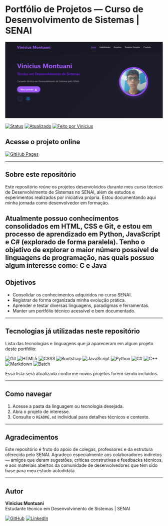 # Portfólio de Projetos — Curso de Desenvolvimento de Sistemas | SENAI

![Capa do Portfólio](./Assets/img/Home-porfolio.png)

[![Status](https://img.shields.io/badge/Status-Em%20Desenvolvimento-blue?style=flat-square)]()
[![Atualizado](https://img.shields.io/badge/Última%20atualização-Junho%202025-informational?style=flat-square)]()
[![Feito por Vinicius](https://img.shields.io/badge/Autor-Vinicius_Montuani-blueviolet?style=flat-square)]()
## Acesse o projeto online

[![GitHub Pages](https://img.shields.io/badge/GitHub%20Pages-Acessar-121013?style=for-the-badge&logo=github&logoColor=white)](https://vinicius3442.github.io/Projetos-SENAI/)


---

## Sobre este repositório

Este repositório reúne os projetos desenvolvidos durante meu curso técnico de Desenvolvimento de Sistemas no SENAI, além de estudos e experimentos realizados por iniciativa própria. Estou documentando aqui minha jornada como desenvolvedor em formação.

Atualmente possuo conhecimentos consolidados em **HTML**, **CSS** e **Git**, e estou em processo de aprendizado em **Python**, **JavaScript** e **C#** (explorado de forma paralela). Tenho o objetivo de explorar o maior número possível de linguagens de programação, nas quais possuo algum interesse como: C e Java
---

## Objetivos

- Consolidar os conhecimentos adquiridos no curso SENAI.
- Registrar de forma organizada minha evolução prática.
- Aprender e testar diversas linguagens, paradigmas e ferramentas.
- Manter um portfólio técnico acessível e bem documentado.

---

## Tecnologias já utilizadas neste repositório

Lista das tecnologias e linguagens que já apareceram em algum projeto deste portfólio:

<p align="left">
  <img src="https://cdn.jsdelivr.net/gh/devicons/devicon/icons/git/git-original.svg" alt="Git" width="40" height="40"/>
  <img src="https://cdn.jsdelivr.net/gh/devicons/devicon/icons/html5/html5-original.svg" alt="HTML5" width="40" height="40"/>
  <img src="https://cdn.jsdelivr.net/gh/devicons/devicon/icons/css3/css3-original.svg" alt="CSS3" width="40" height="40"/>
  <img src="https://cdn.jsdelivr.net/gh/devicons/devicon/icons/bootstrap/bootstrap-original.svg" alt="Bootstrap" width="40" height="40"/>
  <img src="https://cdn.jsdelivr.net/gh/devicons/devicon/icons/javascript/javascript-original.svg" alt="JavaScript" width="40" height="40"/>
  <img src="https://cdn.jsdelivr.net/gh/devicons/devicon/icons/python/python-original.svg" alt="Python" width="40" height="40"/>
  <img src="https://cdn.jsdelivr.net/gh/devicons/devicon/icons/csharp/csharp-original.svg" alt="C#" width="40" height="40"/>
  <img src="https://cdn.jsdelivr.net/gh/devicons/devicon/icons/cplusplus/cplusplus-original.svg" alt="C++" width="40" height="40"/>
  <img src="https://cdn.jsdelivr.net/gh/devicons/devicon/icons/markdown/markdown-original.svg" alt="Markdown" width="40" height="40"/>
  <img src="https://cdn.jsdelivr.net/gh/devicons/devicon/icons/windows8/windows8-original.svg" alt="Batch" width="40" height="40"/>
</p>
Essa lista será atualizada conforme novos projetos forem sendo incluídos.

---

## Como navegar

1. Acesse a pasta da linguagem ou tecnologia desejada.
2. Abra o projeto de interesse.
3. Consulte o `README.md` individual para detalhes técnicos e contexto.

---

## Agradecimentos

Este repositório é fruto do apoio de colegas, professores e da estrutura oferecida pelo SENAI. Agradeço especialmente aos colaboradores indiretos — amigos que deram sugestões, críticas construtivas e feedbacks técnicos, e aos materiais abertos da comunidade de desenvolvedores que têm sido base para meu estudo autodidata.

---

## Autor

**Vinicius Montuani**  
Estudante técnico em Desenvolvimento de Sistemas | SENAI  

[![GitHub](https://img.shields.io/badge/GitHub-000?style=for-the-badge&logo=github&logoColor=white)](https://github.com/vinicius3442)
[![LinkedIn](https://img.shields.io/badge/LinkedIn-0A66C2?style=for-the-badge&logo=linkedin&logoColor=white)](https://linkedin.com/in/vinicius-montuani)

